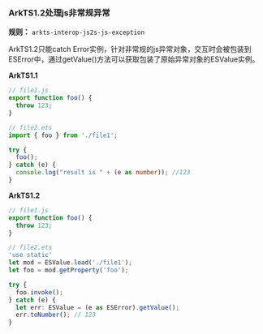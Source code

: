 ### ArkTS1.2处理js非常规异常

**规则：** `arkts-interop-js2s-js-exception`

ArkTS1.2只能catch Error实例，针对非常规的js异常对象，交互时会被包装到ESError中，通过getValue()方法可以获取包装了原始异常对象的ESValue实例。

**ArkTS1.1**
```typescript
// file1.js
export function foo() {
  throw 123;
}

// file2.ets
import { foo } from './file1';

try {
  foo();
} catch (e) {
  console.log("result is " + (e as number)); //123
}
```

**ArkTS1.2**
```typescript
// file1.js
export function foo() {
  throw 123;
}

// file2.ets
'use static'
let mod = ESValue.load('./file1');
let foo = mod.getProperty('foo');

try {
  foo.invoke();
} catch (e) {
  let err: ESValue = (e as ESError).getValue();
  err.toNumber(); // 123
}
```